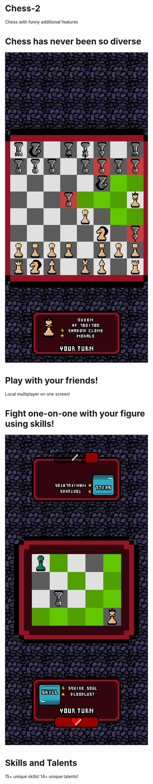 # Chess-2
Chess with funny additional features

# Chess has never been so diverse
![alt text](Screenshots/MainField.jpg)

# Play with your friends!
Local multiplayer on one screen!

# Fight one-on-one with your figure using skills!
![alt text](Screenshots/BattleField.jpg)

# Skills and Talents
15+ unique skills!
14+ unique talents!
